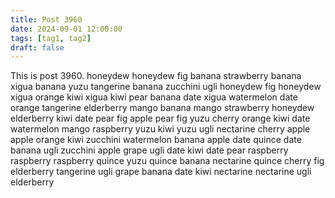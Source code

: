```yaml
---
title: Post 3960
date: 2024-09-01 12:00:00
tags: [tag1, tag2]
draft: false
---
```

This is post 3960.
honeydew
honeydew
fig
banana
strawberry
banana
xigua
banana
yuzu
tangerine
banana
zucchini
ugli
honeydew
fig
honeydew
xigua
orange
kiwi
xigua
kiwi
pear
banana
date
xigua
watermelon
date
orange
tangerine
elderberry
mango
banana
mango
strawberry
honeydew
elderberry
kiwi
date
pear
fig
apple
pear
fig
yuzu
cherry
orange
kiwi
date
watermelon
mango
raspberry
yuzu
kiwi
yuzu
ugli
nectarine
cherry
apple
apple
orange
kiwi
zucchini
watermelon
banana
apple
date
quince
date
banana
ugli
zucchini
apple
grape
ugli
date
kiwi
date
pear
raspberry
raspberry
raspberry
quince
yuzu
quince
banana
nectarine
quince
cherry
fig
elderberry
tangerine
ugli
grape
banana
date
kiwi
nectarine
nectarine
ugli
elderberry
